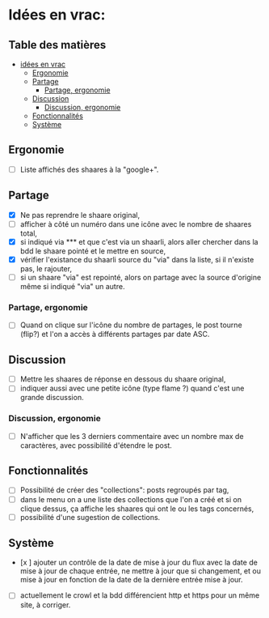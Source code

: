# Idées en vrac:

## Table des matières
- [idées en vrac](#idées-en-vrac)
    - [Ergonomie](#ergonomie)
    - [Partage](#partage)
        - [Partage, ergonomie](#partage-ergonomie)
    - [Discussion](#discussion)
        - [Discussion, ergonomie](#discussion-ergonomie)
    - [Fonctionnalités](#fonctionnalités)
    - [Système](#système)

## Ergonomie
- [ ] Liste affichés des shaares à la "google+".

## Partage
- [x] Ne pas reprendre le shaare original, 
- [ ] afficher à côté un numéro dans une icône avec le nombre de shaares total,
- [x] si indiqué via *** et que c'est via un shaarli, alors aller chercher dans la bdd le shaare pointé et le mettre en source,
- [x] vérifier l'existance du shaarli source du "via" dans la liste, si il n'existe pas, le rajouter,
- [ ] si un shaare "via" est repointé, alors on partage avec la source d'origine même si indiqué "via" un autre.

### Partage, ergonomie
- [ ] Quand on clique sur l'icône du nombre de partages, le post tourne (flip?) et l'on a accès à différents partages par date ASC.

## Discussion
- [ ] Mettre les shaares de réponse en dessous du shaare original,
- [ ] indiquer aussi avec une petite icône (type flame ?) quand c'est une grande discussion.

### Discussion, ergonomie
- [ ] N'afficher que les 3 derniers commentaire avec un nombre max de caractères, avec possibilité d'étendre le post.

## Fonctionnalités
- [ ] Possibilité de créer des "collections": posts regroupés par tag,
- [ ] dans le menu on a une liste des collections que l'on a créé et si on clique dessus, ça affiche les shaares qui ont le ou les tags concernés,
- [ ] possibilité d'une sugestion de collections.

## Système
- [x ] ajouter un contrôle de la date de mise à jour du flux avec la date de mise à jour de chaque entrée, ne mettre à jour que si changement, et ou mise à jour en fonction de la date de la dernière entrée mise à jour.
- [ ] actuellement le crowl et la bdd différencient http et https pour un même site, à corriger.
